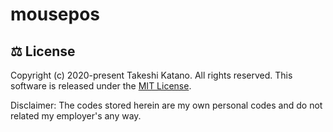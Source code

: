# mousepos

## ⚖ License

Copyright (c) 2020-present Takeshi Katano. All rights reserved. This software is released under the [MIT License](https://github.com/tksh164/mousepos/blob/main/LICENSE).

Disclaimer: The codes stored herein are my own personal codes and do not related my employer's any way.
